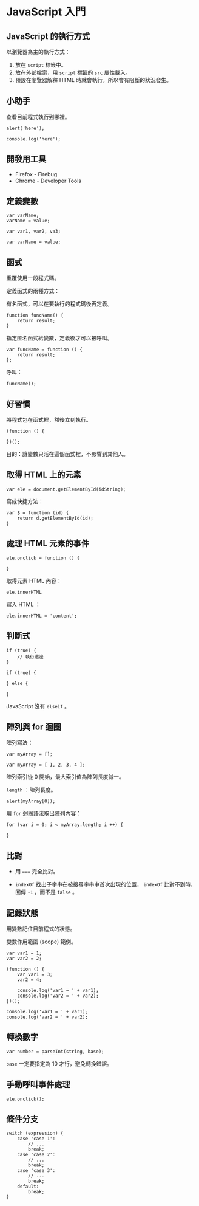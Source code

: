 # JavaScript 入門

## JavaScript 的執行方式

以瀏覽器為主的執行方式：

1. 放在 `script` 標籤中。
2. 放在外部檔案，用 `script` 標籤的 `src` 屬性載入。
3. 預設在瀏覽器解釋 HTML 時就會執行，所以會有阻斷的狀況發生。

## 小助手

查看目前程式執行到哪裡。

    alert('here');

    console.log('here');

## 開發用工具

* Firefox - Firebug
* Chrome - Developer Tools

## 定義變數

    var varName;
    varName = value;

    var var1, var2, va3;

    var varName = value;

## 函式

重覆使用一段程式碼。

定義函式的兩種方式：

有名函式，可以在要執行的程式碼後再定義。

    function funcName() {
        return result;
    }

指定匿名函式給變數，定義後才可以被呼叫。

    var funcName = function () {
        return result;
    };

呼叫：

    funcName();

## 好習慣

將程式包在函式裡，然後立刻執行。

    (function () {
        
    })();

目的：讓變數只活在這個函式裡，不影響到其他人。

## 取得 HTML 上的元素

    var ele = document.getElementById(idString);

寫成快捷方法：

    var $ = function (id) {
        return d.getElementById(id);
    }

## 處理 HTML 元素的事件

    ele.onclick = function () {
        
    }

取得元素 HTML 內容：

    ele.innerHTML

寫入 HTML ：

    ele.innerHTML = 'content';

## 判斷式

    if (true) {
        // 執行這邊
    }

    if (true) {
        
    } else {
        
    }

JavaScript 沒有 `elseif` 。

## 陣列與 for 迴圈

陣列寫法：

    var myArray = [];

    var myArray = [ 1, 2, 3, 4 ];

陣列索引從 0 開始，最大索引值為陣列長度減一。

`length` ：陣列長度。

    alert(myArray[0]);

用 `for` 迴圈語法取出陣列內容：

    for (var i = 0; i < myArray.length; i ++) {
        
    }

## 比對

* 用 `===` 完全比對。

* `indexOf` 找出子字串在被搜尋字串中首次出現的位置， `indexOf` 比對不到時，回傳 `-1` ，而不是 `false` 。

## 記錄狀態

用變數記住目前程式的狀態。

變數作用範圍 (scope) 範例。

    var var1 = 1;
    var var2 = 2;

    (function () {
        var var1 = 3;
        var2 = 4;

        console.log('var1 = ' + var1);
        console.log('var2 = ' + var2);
    })();

    console.log('var1 = ' + var1);
    console.log('var2 = ' + var2);

## 轉換數字

    var number = parseInt(string, base);

`base` 一定要指定為 10 才行，避免轉換錯誤。

## 手動呼叫事件處理

    ele.onclick();

## 條件分支

    switch (expression) {
        case 'case 1':
            // ...
            break;
        case 'case 2':
            // ...
            break;
        case 'case 3':
            // ...
            break;
        default:
            break;
    }